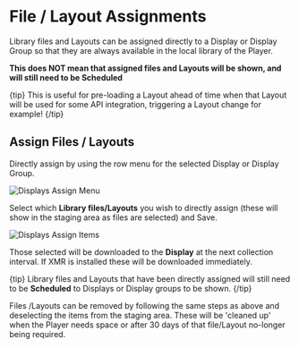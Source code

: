 <!--toc=displays-->
# File / Layout Assignments

Library files and Layouts can be assigned directly to a Display or Display Group so that they are always available in the local library of the Player.

**This does NOT mean that assigned files and Layouts will be shown, and will still need to be Scheduled**

{tip}
This is useful for pre-loading a Layout ahead of time when that Layout will be used for some API integration, triggering a Layout change for example!
{/tip}

## Assign Files / Layouts

Directly assign by using the row menu for the selected Display or Display Group.

![Displays Assign Menu](img/displays_assign_menu.png)





Select which **Library files/Layouts** you wish to directly assign (these will show in the staging area as files are selected) and Save.



![Displays Assign Items](img/displays_assign_items.png)

Those selected will be downloaded to the **Display** at the next collection interval. If XMR is installed these will be downloaded immediately.

{tip}
Library files and Layouts that have been directly assigned will still need to be **Scheduled** to Displays or Display groups to be shown.
{/tip}



Files /Layouts can be removed by following the same steps as above and deselecting the items from the staging area.  These will be 'cleaned up' when the Player needs space or after 30 days of that file/Layout no-longer being required. 